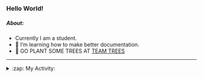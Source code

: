 ### Hello World!

##### About:
- Currently I am a student.
- 🌱 I’m learning how to make better documentation.
- 🌱 GO PLANT SOME TREES AT [TEAM TREES](https://teamtrees.org/)

---
<details>
  <summary>:zap: My Activity:</summary>
  
<!--START_SECTION:waka-->
![Code Time](http://img.shields.io/badge/Code%20Time-1%2C153%20hrs%2033%20mins-blue)

**I'm a Night 🦉** 

```text
🌞 Morning                1641 commits        ██░░░░░░░░░░░░░░░░░░░░░░░   09.64 % 
🌆 Daytime                5927 commits        █████████░░░░░░░░░░░░░░░░   34.83 % 
🌃 Evening                4846 commits        ███████░░░░░░░░░░░░░░░░░░   28.48 % 
🌙 Night                  4603 commits        ███████░░░░░░░░░░░░░░░░░░   27.05 % 
```
📅 **I'm Most Productive on Wednesday** 

```text
Monday                   2486 commits        ████░░░░░░░░░░░░░░░░░░░░░   14.61 % 
Tuesday                  2274 commits        ███░░░░░░░░░░░░░░░░░░░░░░   13.36 % 
Wednesday                3962 commits        ██████░░░░░░░░░░░░░░░░░░░   23.28 % 
Thursday                 2120 commits        ███░░░░░░░░░░░░░░░░░░░░░░   12.46 % 
Friday                   1718 commits        ███░░░░░░░░░░░░░░░░░░░░░░   10.10 % 
Saturday                 1509 commits        ██░░░░░░░░░░░░░░░░░░░░░░░   08.87 % 
Sunday                   2948 commits        ████░░░░░░░░░░░░░░░░░░░░░   17.32 % 
```


📊 **This Week I Spent My Time On** 

```text
🔥 Editors: 
VS Code                  48 mins             █████████████████████████   100.00 % 

🐱‍💻 Projects: 
CSF31                    47 mins             █████████████████████████   98.12 % 
praise                   0 secs              ░░░░░░░░░░░░░░░░░░░░░░░░░   01.88 % 
```


 Last Updated on 01/08/2023 19:10:21 UTC
<!--END_SECTION:waka-->
</details>

